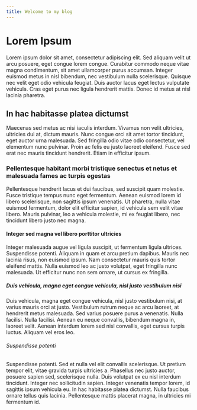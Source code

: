 ```yaml
---
title: Welcome to my blog
---
```

# Lorem Ipsum

Lorem ipsum dolor sit amet, consectetur adipiscing elit. Sed aliquam velit ut arcu posuere, eget congue lorem congue. Curabitur commodo neque vitae magna condimentum, sit amet ullamcorper purus accumsan. Integer euismod metus in nisl bibendum, nec vestibulum nulla scelerisque. Quisque nec velit eget odio vehicula feugiat. Duis auctor lacus eget lectus vulputate vehicula. Cras eget purus nec ligula hendrerit mattis. Donec id metus at nisl lacinia pharetra.

## In hac habitasse platea dictumst

Maecenas sed metus ac nisi iaculis interdum. Vivamus non velit ultricies, ultricies dui at, dictum mauris. Nunc congue orci sit amet tortor tincidunt, eget auctor urna malesuada. Sed fringilla odio vitae odio consectetur, vel elementum nunc pulvinar. Proin ac felis eu justo laoreet eleifend. Fusce sed erat nec mauris tincidunt hendrerit. Etiam in efficitur ipsum.

### Pellentesque habitant morbi tristique senectus et netus et malesuada fames ac turpis egestas

Pellentesque hendrerit lacus et dui faucibus, sed suscipit quam molestie. Fusce tristique tempus nunc eget fermentum. Aenean euismod lorem id libero scelerisque, non sagittis ipsum venenatis. Ut pharetra, nulla vitae euismod fermentum, dolor elit efficitur sapien, id vehicula sem velit vitae libero. Mauris pulvinar, leo a vehicula molestie, mi ex feugiat libero, nec tincidunt libero justo nec magna.

#### Integer sed magna vel libero porttitor ultricies

Integer malesuada augue vel ligula suscipit, ut fermentum ligula ultrices. Suspendisse potenti. Aliquam in quam et arcu pretium dapibus. Mauris nec lacinia risus, non euismod ipsum. Nam consectetur mauris quis tortor eleifend mattis. Nulla euismod leo ac justo volutpat, eget fringilla nunc malesuada. Ut efficitur nunc non sem ornare, ut cursus ex fringilla.

##### Duis vehicula, magna eget congue vehicula, nisl justo vestibulum nisi

Duis vehicula, magna eget congue vehicula, nisl justo vestibulum nisi, at varius mauris orci at justo. Vestibulum rutrum neque ac arcu laoreet, at hendrerit metus malesuada. Sed varius posuere purus a venenatis. Nulla facilisi. Nulla facilisi. Aenean eu neque convallis, bibendum magna in, laoreet velit. Aenean interdum lorem sed nisl convallis, eget cursus turpis luctus. Aliquam vel eros leo.

###### Suspendisse potenti

Suspendisse potenti. Sed et nulla vel elit convallis scelerisque. Ut pretium tempor elit, vitae gravida turpis ultricies a. Phasellus nec justo auctor, posuere sapien sed, scelerisque nulla. Duis volutpat ex eu nisl interdum tincidunt. Integer nec sollicitudin sapien. Integer venenatis tempor lorem, id sagittis ipsum vehicula eu. In hac habitasse platea dictumst. Nulla faucibus ornare tellus quis lacinia. Pellentesque mattis placerat magna, in ultricies mi fermentum id.
